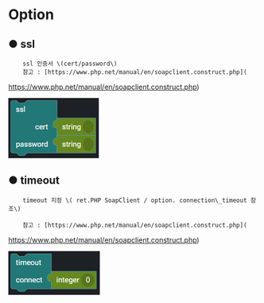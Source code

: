 # Option

## ● ssl

        ssl 인증서 \(cert/password\)  
        참고 : [https://www.php.net/manual/en/soapclient.construct.php](
https://www.php.net/manual/en/soapclient.construct.php)

![](../../../.gitbook/assets/image%20%28207%29.png)

## ● timeout

        timeout 지정 \( ret.PHP SoapClient / option. connection\_timeout 참조\)
  
        참고 : [https://www.php.net/manual/en/soapclient.construct.php](
https://www.php.net/manual/en/soapclient.construct.php)

![](../../../.gitbook/assets/image%20%28164%29.png)



